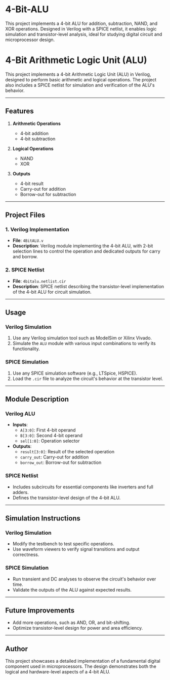# 4-Bit-ALU
This project implements a 4-bit ALU for addition, subtraction, NAND, and XOR operations. Designed in Verilog with a SPICE netlist, it enables logic simulation and transistor-level analysis, ideal for studying digital circuit and microprocessor design.
# 4-Bit Arithmetic Logic Unit (ALU)

This project implements a 4-bit Arithmetic Logic Unit (ALU) in Verilog, designed to perform basic arithmetic and logical operations. The project also includes a SPICE netlist for simulation and verification of the ALU's behavior.

---

## **Features**

1. **Arithmetic Operations**
   - 4-bit addition
   - 4-bit subtraction

2. **Logical Operations**
   - NAND
   - XOR

3. **Outputs**
   - 4-bit result
   - Carry-out for addition
   - Borrow-out for subtraction

---

## **Project Files**

### **1. Verilog Implementation**
- **File**: `4BitALU.v`
- **Description**: Verilog module implementing the 4-bit ALU, with 2-bit selection lines to control the operation and dedicated outputs for carry and borrow.

### **2. SPICE Netlist**
- **File**: `4bitalu.netlist.cir`
- **Description**: SPICE netlist describing the transistor-level implementation of the 4-bit ALU for circuit simulation.

---

## **Usage**

### **Verilog Simulation**
1. Use any Verilog simulation tool such as ModelSim or Xilinx Vivado.
2. Simulate the `ALU` module with various input combinations to verify its functionality.

### **SPICE Simulation**
1. Use any SPICE simulation software (e.g., LTSpice, HSPICE).
2. Load the `.cir` file to analyze the circuit's behavior at the transistor level.

---

## **Module Description**

### **Verilog ALU**
- **Inputs**:
  - `A[3:0]`: First 4-bit operand
  - `B[3:0]`: Second 4-bit operand
  - `sel[1:0]`: Operation selector
- **Outputs**:
  - `result[3:0]`: Result of the selected operation
  - `carry_out`: Carry-out for addition
  - `borrow_out`: Borrow-out for subtraction

### **SPICE Netlist**
- Includes subcircuits for essential components like inverters and full adders.
- Defines the transistor-level design of the 4-bit ALU.

---

## **Simulation Instructions**

### **Verilog Simulation**
- Modify the testbench to test specific operations.
- Use waveform viewers to verify signal transitions and output correctness.

### **SPICE Simulation**
- Run transient and DC analyses to observe the circuit's behavior over time.
- Validate the outputs of the ALU against expected results.

---

## **Future Improvements**
- Add more operations, such as AND, OR, and bit-shifting.
- Optimize transistor-level design for power and area efficiency.

---

## **Author**
This project showcases a detailed implementation of a fundamental digital component used in microprocessors. The design demonstrates both the logical and hardware-level aspects of a 4-bit ALU.
